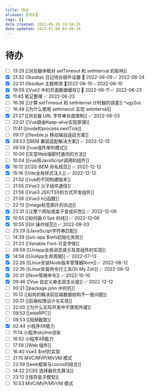 ```yaml
---
title: 待办
aliases: [待办]
tags: []
date created: 2022-06-20 19:58:19
date updated: 2023-01-08 03:09:29
---
```


# 待办

- [ ] 13:29 [[浏览器休眠对 setTimeout 和 setInterval 的影响]]
- [x] 21:32 Obsidian 日记待办插件设置 📅 2022-06-09 ✅ 2022-06-24
- [x] 22:51 Obsidian 主题修改 📆2022-06-10 ✅2022-06-10
- [x] 19:09 [[Vue2 中的页面数据缓存]] 📅 2022-06-11 ✅ 2022-06-23
- [x] 11:43 笔记整理 ✅ 2022-06-23
- [ ] 16:38 [[计算 setTimeout 和 setInterval 计时器的误差]] ^vgy2oc
- [ ] 16:48 [[为什么使用 settimeout 实现 setinterval]]
- [x] 21:27 [[浏览器 URL 字符串长度限制]] ✅ 2022-08-03
- [ ] 22:01 [[Vue路由Keep-alive实现原理]]
- [ ] 11:41 [[node的process.nextTick]]
- [ ] 09:17 [[flexible.js 移动端自适应方案]]
- [x] 09:53 [[REM 兼容适配解决方案]] ✅ 2022-12-13
- [ ] 09:59 [[vue组件单列模式]]
- [ ] 10:00 [[实现Web端即时通讯的方法]]
- [ ] 10:04 [[vue用JavaScript调用的组件]]
- [x] 10:12 [[CSS-BEM 命名规范]] ✅ 2022-12-12
- [x] 15:16 [[Vite全局样式注入]] ✅ 2022-12-12
- [ ] 21:52 [[vue的不同构建版本]]
- [ ] 21:55 [[Vue3 父子组件通信]]
- [ ] 21:56 [[Vue3 JSX/TSX的方式开发组件]]
- [ ] 21:56 [[Vue3 h()函数]]
- [ ] 22:13 [[image标签图片的白边]]
- [x] 22:31 [[让整个网站或盒子变成灰色]] ✅ 2022-12-06
- [x] 10:55 [[如何画 0.5px 的线]] ✅ 2022-12-06
- [x] 10:55 [[Git 操作规范]] ✅ 2022-08-03
- [ ] 23:29 [[JavaScript字符串匹配]]
- [ ] 14:39 [[uni-app $refs初始化失败]]
- [ ] 21:23 [[Variable Font-可变字体]]
- [ ] 09:59 [[Uniapp全局消息提示及其组件的实现]]
- [x] 14:58 [[UniApp生命周期]] ✅ 2022-07-13
- [x] 22:26 [[Linux安装Node版本管理器Nvm]] ✅ 2022-08-12
- [x] 22:35 [[Linux安装命令行工具Oh My Zsh]] ✅ 2022-08-12
- [x] 20:31 [[Nvm常用命令]] ✅ 2022-10-10
- [x] 09:46 [[Vue 自定义单击双击长按]] ✅ 2022-12-12
- [ ] 00:21 [[package.json 中的坑]]
- [ ] 15:12 [[如何的解决前后端数据结构不一致问题]]
- [ ] 20:31 [[前端权限设计与实现]]
- [ ] 22:00 [[为什么实际开发中不使用外键]]
- [ ] 09:53 [[wbeRPC]]
- [ ] 09:53 [[视频截取]]
- [x] 02:44 小程序XR能力
- [ ] 11:14 小程序skyline渲染
- [ ] 16:52 小程序XR能力
- [ ] 17:58 [[Web 组件]]
- [ ] 16:40 Vue3 $ref的实现
- [ ] 21:15 MVC/MVP/MVVM 模式
- [ ] 22:59 [[web框架与cocos的结合]]
- [ ] 14:32 [[CSS 选择器优先算法]]
- [ ] 23:12 [[怪异盒子模型]]
- [ ] 10:53 MVC/MVP/MVVM 模式
